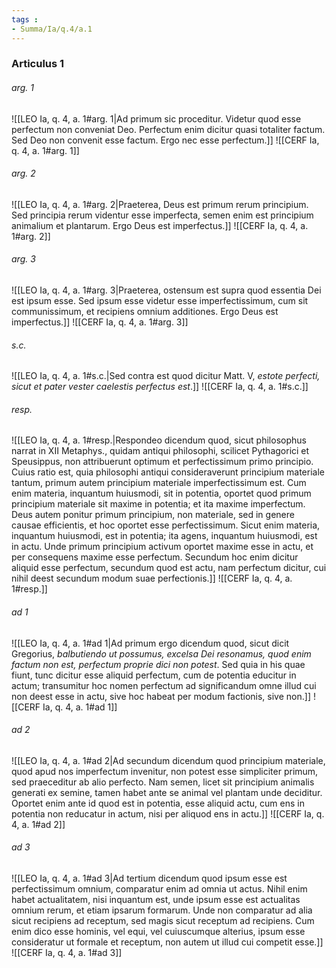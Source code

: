 ```yaml
---
tags : 
- Summa/Ia/q.4/a.1
---
```


### Articulus 1

###### arg. 1
![[LEO Ia, q. 4, a. 1#arg. 1|Ad primum sic proceditur. Videtur quod esse perfectum non conveniat Deo. Perfectum enim dicitur quasi totaliter factum. Sed Deo non convenit esse factum. Ergo nec esse perfectum.]]
![[CERF Ia, q. 4, a. 1#arg. 1]]

###### arg. 2
![[LEO Ia, q. 4, a. 1#arg. 2|Praeterea, Deus est primum rerum principium. Sed principia rerum videntur esse imperfecta, semen enim est principium animalium et plantarum. Ergo Deus est imperfectus.]]
![[CERF Ia, q. 4, a. 1#arg. 2]]

###### arg. 3
![[LEO Ia, q. 4, a. 1#arg. 3|Praeterea, ostensum est supra quod essentia Dei est ipsum esse. Sed ipsum esse videtur esse imperfectissimum, cum sit communissimum, et recipiens omnium additiones. Ergo Deus est imperfectus.]]
![[CERF Ia, q. 4, a. 1#arg. 3]]

###### s.c.
![[LEO Ia, q. 4, a. 1#s.c.|Sed contra est quod dicitur Matt. V, *estote perfecti, sicut et pater vester caelestis perfectus est*.]]
![[CERF Ia, q. 4, a. 1#s.c.]]

###### resp.
![[LEO Ia, q. 4, a. 1#resp.|Respondeo dicendum quod, sicut philosophus narrat in XII Metaphys., quidam antiqui philosophi, scilicet Pythagorici et Speusippus, non attribuerunt optimum et perfectissimum primo principio. Cuius ratio est, quia philosophi antiqui consideraverunt principium materiale tantum, primum autem principium materiale imperfectissimum est. Cum enim materia, inquantum huiusmodi, sit in potentia, oportet quod primum principium materiale sit maxime in potentia; et ita maxime imperfectum. Deus autem ponitur primum principium, non materiale, sed in genere causae efficientis, et hoc oportet esse perfectissimum. Sicut enim materia, inquantum huiusmodi, est in potentia; ita agens, inquantum huiusmodi, est in actu. Unde primum principium activum oportet maxime esse in actu, et per consequens maxime esse perfectum. Secundum hoc enim dicitur aliquid esse perfectum, secundum quod est actu, nam perfectum dicitur, cui nihil deest secundum modum suae perfectionis.]]
![[CERF Ia, q. 4, a. 1#resp.]]

###### ad 1
![[LEO Ia, q. 4, a. 1#ad 1|Ad primum ergo dicendum quod, sicut dicit Gregorius, *balbutiendo ut possumus, excelsa Dei resonamus, quod enim factum non est, perfectum proprie dici non potest*. Sed quia in his quae fiunt, tunc dicitur esse aliquid perfectum, cum de potentia educitur in actum; transumitur hoc nomen perfectum ad significandum omne illud cui non deest esse in actu, sive hoc habeat per modum factionis, sive non.]]
![[CERF Ia, q. 4, a. 1#ad 1]]

###### ad 2
![[LEO Ia, q. 4, a. 1#ad 2|Ad secundum dicendum quod principium materiale, quod apud nos imperfectum invenitur, non potest esse simpliciter primum, sed praeceditur ab alio perfecto. Nam semen, licet sit principium animalis generati ex semine, tamen habet ante se animal vel plantam unde deciditur. Oportet enim ante id quod est in potentia, esse aliquid actu, cum ens in potentia non reducatur in actum, nisi per aliquod ens in actu.]]
![[CERF Ia, q. 4, a. 1#ad 2]]

###### ad 3
![[LEO Ia, q. 4, a. 1#ad 3|Ad tertium dicendum quod ipsum esse est perfectissimum omnium, comparatur enim ad omnia ut actus. Nihil enim habet actualitatem, nisi inquantum est, unde ipsum esse est actualitas omnium rerum, et etiam ipsarum formarum. Unde non comparatur ad alia sicut recipiens ad receptum, sed magis sicut receptum ad recipiens. Cum enim dico esse hominis, vel equi, vel cuiuscumque alterius, ipsum esse consideratur ut formale et receptum, non autem ut illud cui competit esse.]]
![[CERF Ia, q. 4, a. 1#ad 3]]

